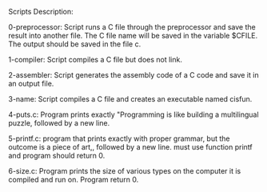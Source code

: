 Scripts Description:

0-preprocessor: Script runs a C file through the preprocessor and save the result into another file. The C file name will be saved in the variable $CFILE. The output should be saved in the file c.

1-compiler: Script compiles a C file but does not link.

2-assembler: Script generates the assembly code of a C code and save it in an output file. 

3-name: Script compiles a C file and creates an executable named cisfun.

4-puts.c: Program prints exactly "Programming is like building a multilingual puzzle, followed by a new line.

5-printf.c: program that prints exactly with proper grammar, but the outcome is a piece of art,, followed by a new line. must use function printf and program should return 0.

6-size.c: Program prints the size of various types on the computer it is compiled and run on. Program return 0.

